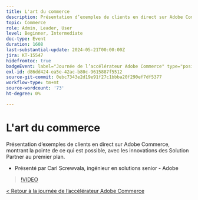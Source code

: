 ```yaml
---
title: L'art du commerce
description: Présentation d’exemples de clients en direct sur Adobe Commerce, montrant la pointe de ce qui est possible, avec les innovations des Solution Partner au premier plan.
topic: Commerce
role: Admin, Leader, User
level: Beginner, Intermediate
doc-type: Event
duration: 1608
last-substantial-update: 2024-05-21T00:00:00Z
jira: KT-15547
hidefromtoc: true
badgeEvent: label="Journée de l’accélérateur Adobe Commerce" type="positive" url="https://experienceleague.adobe.com/fr/docs/events/apac-commerce-recordings/2024/overview"
exl-id: d86dd424-ea5e-42ac-b80c-9615887f5512
source-git-commit: 0ebc7343e2d19e91f27c1bbba20f290ef7df5377
workflow-type: tm+mt
source-wordcount: '73'
ht-degree: 0%

---
```


# L&#39;art du commerce

Présentation d’exemples de clients en direct sur Adobe Commerce, montrant la pointe de ce qui est possible, avec les innovations des Solution Partner au premier plan.

+ Présenté par Carl Screwvala, ingénieur en solutions senior - Adobe

>[!VIDEO](https://video.tv.adobe.com/v/3429274/?learn=on)

[&lt; Retour à la journée de l’accélérateur Adobe Commerce](./overview.md)
